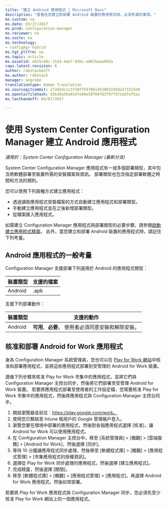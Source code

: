 ```yaml
---
title: "建立 Android 應用程式 | Microsoft Docs"
description: "查看在您建立和部署 Android 裝置的應用程式時，必須考慮的事項。"
ms.custom: na
ms.date: 03/27/2017
ms.prod: configuration-manager
ms.reviewer: na
ms.suite: na
ms.technology:
- configmgr-hybrid
ms.tgt_pltfrm: na
ms.topic: article
ms.assetid: e025c48c-1514-4ab7-836c-e0635aaa993a
caps.latest.revision: 6
author: robstackmsft
ms.author: robstack
manager: angrobe
translationtype: Human Translation
ms.sourcegitcommit: 27a92dc1c3710ff55f0b145386319dda371533d9
ms.openlocfilehash: d3b20a59a9147e09e58f04f83f97fd72ebfef5a1
ms.lasthandoff: 04/07/2017

---
```

# <a name="create-android-applications-with-system-center-configuration-manager"></a>使用 System Center Configuration Manager 建立 Android 應用程式

*適用於：System Center Configuration Manager (最新分支)*

System Center Configuration Manager 應用程式有一或多個部署類型，其中包含將軟體部署至裝置所需的安裝檔案與資訊。 部署類型也包含指定部署軟體之時間和方法的規則。  

 您可以使用下列兩種方式建立應用程式：  

-   透過讀取應用程式安裝檔案的方式自動建立應用程式和部署類型。  
-   手動建立應用程式並在之後新增部署類型。  
-   從檔案匯入應用程式。  

如需建立 Configuration Manager 應用程式與部署類型的必要步驟，請參閱[啟動建立應用程式精靈](../../apps/deploy-use/create-applications.md#start-the-create-application-wizard)。 此外，當您建立和部署 Android 裝置的應用程式時，請記住下列考量。  

## <a name="general-considerations-for-android-apps"></a>Android 應用程式的一般考量

Configuration Manager 支援部署下列適用於 Android 的應用程式類型：

|裝置類型|支援的檔案|
|-|-|
|Android|.apk|

支援下列部署動作：

|裝置類型|支援的動作|
|-|-|
|Android|**可用**、**必要**。 使用者必須同意安裝和解除安裝。

## <a name="approve-and-deploy-android-for-work-apps"></a>核准和部署 Android for Work 應用程式
身為 Configuration Manager 系統管理員，您也可以在 [Play for Work 網站](https://play.google.com/work)中核准和部署應用程式，並將這些應用程式部署到受管理的 Android for Work 裝置。

遵循下列步驟來核准 Play for Work 市集中的應用程式，並將它們與 Configuration Manager 主控台同步，然後將它們部署至受管理 Android for Work 裝置。 若要將應用程式部署至使用者的工作設定檔，您需要核准 Play for Work 市集中的應用程式，然後將應用程式與 Configuration Manager 主控台同步。

1. 開啟瀏覽器並前往︰https://play.google.com/work。
2. 使用您已繫結至 Intune 租用戶的 Google 管理帳戶登入。
3. 瀏覽您要在環境中部署的應用程式，然後對各個應用程式選擇 [核准]，讓 Android for Work 可以使用應用程式。
4. 在 Configuration Manager 主控台中，移至 [系統管理員] > [概觀] > [雲端服務] > [Android for Work]，然後選擇 [同步]。
5. 等待 10 分鐘讓應用程式同步處理，然後移至 [軟體程式庫] > [概觀] > [應用程式管理] > [市集應用程式的授權資訊]。
6. 選擇從 Play for Work 同步處理的應用程式，然後選擇 [建立應用程式]。
7. 完成精靈，然後選擇 [關閉]。
8. 移至 [軟體程式庫] > [概觀] > [應用程式管理] > [應用程式]，再選擇 Android for Work 應用程式，然後如常部署。

若要將 Play for Work 應用程式與 Configuration Manager 同步，您必須先至少核准 Play for Work 網站上的一個應用程式。

